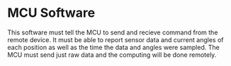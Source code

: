 # MCU Software

This software must tell the MCU to send and recieve command from the remote device. It must be able to report sensor data and current angles of each position as well as the time the data and angles were sampled. The MCU must send just raw data and the computing will be done remotely. 